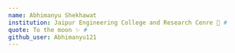 ```yaml
---
name: Abhimanyu Shekhawat
institution: Jaipur Engineering College and Research Cenre 🚩 #
quote: To the moon ✨ # 
github_user: Abhimanyu121
---
```

